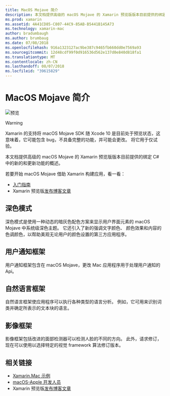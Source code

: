 ```yaml
---
title: MacOS Mojave 简介
description: 本文档提供高级的 macOS Mojave 的 Xamarin 预览版版本目前提供的绑定 C# 中的新的和更新功能的概述。
ms.prod: xamarin
ms.assetid: 4A41CD85-C807-44C9-85AB-B5441B145A73
ms.technology: xamarin-mac
author: bradumbaugh
ms.author: brumbaug
ms.date: 07/08/2018
ms.openlocfilehash: 916a1323127ac9be387c9465fb660dd0e7569a93
ms.sourcegitcommit: 12d48cdf99f0d916536d562e137d0e840d818fa1
ms.translationtype: MT
ms.contentlocale: zh-CN
ms.lasthandoff: 08/07/2018
ms.locfileid: "39615829"
---
```

# <a name="introduction-to-macos-mojave"></a>MacOS Mojave 简介

![预览](~/media/shared/preview.png)

> [!WARNING]
> Xamarin 的支持将 macOS Mojave SDK 随 Xcode 10 是目前处于预览状态，这意味着，它可能包含 bug，不具备完整的功能，并可能会更改。 将它用于仅试验。

本文档提供高级的 macOS Mojave 的 Xamarin 预览版版本目前提供的绑定 C# 中的新的和更新功能的概述。

若要开始 macOS Mojave 借助 Xamarin 构建应用，看一看：

- [入门指南](~/mac/platform/introduction-to-macos-mojave/get-started.md)
- Xamarin 预览版[发布博客文章](https://releases.xamarin.com/preview-release-xcode-10-beta-5/)

## <a name="dark-mode"></a>深色模式

深色模式是使用一种动态的暗灰色配色方案来显示用户界面元素的 macOS Mojave 中系统级深色主题。 它还引入了新的强调文字颜色、 颜色效果和内容的色调颜色，以帮助美观无论用户的颜色设置的第三方应用程序。

## <a name="user-notifications-framework"></a>用户通知框架

用户通知框架包含在 macOS Mojave，更改 Mac 应用程序用于处理用户通知的 Api。

## <a name="natural-language-framework"></a>自然语言框架

自然语言框架使应用程序可以执行各种类型的语言分析。 例如，它可用来识别词类并确定所表示的文本块的语言。

## <a name="vision-framework"></a>影像框架

影像框架包括改进的面部检测器可以检测人脸的不同的方向。 此外，请求修订，现在可以使用以选择特定的视觉 framework 算法修订版本。

## <a name="related-links"></a>相关链接

- [Xamarin.Mac 示例](https://developer.xamarin.com/samples/mac/)
- [macOS-Apple 开发人员](https://developer.apple.com/macos/)
- Xamarin 预览版[发布博客文章](https://releases.xamarin.com/preview-release-xcode-10-beta-5/)
